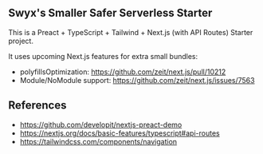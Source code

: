 ## Swyx's Smaller Safer Serverless Starter

This is a Preact + TypeScript + Tailwind + Next.js (with API Routes) Starter project.

It uses upcoming Next.js features for extra small bundles:

- polyfillsOptimization: https://github.com/zeit/next.js/pull/10212
- Module/NoModule support: https://github.com/zeit/next.js/issues/7563

## References

- https://github.com/developit/nextjs-preact-demo
- https://nextjs.org/docs/basic-features/typescript#api-routes
- https://tailwindcss.com/components/navigation
